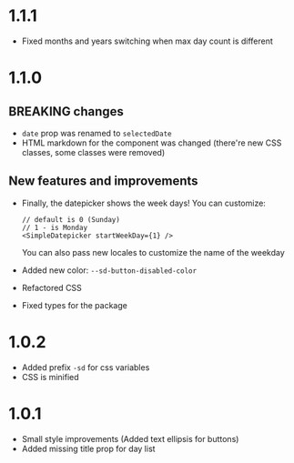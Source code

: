 # 1.1.1

- Fixed months and years switching when max day count is different

# 1.1.0

## BREAKING changes

- `date` prop was renamed to `selectedDate`
- HTML markdown for the component was changed (there're new CSS classes, some classes were removed)

## New features and improvements

- Finally, the datepicker shows the week days! You can customize:

  ```tsx
  // default is 0 (Sunday)
  // 1 - is Monday
  <SimpleDatepicker startWeekDay={1} />
  ```

  You can also pass new locales to customize the name of the weekday

- Added new color: `--sd-button-disabled-color`
- Refactored CSS
- Fixed types for the package

# 1.0.2

- Added prefix `-sd` for css variables
- CSS is minified

# 1.0.1

- Small style improvements (Added text ellipsis for buttons)
- Added missing title prop for day list
